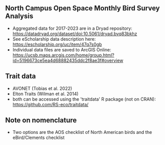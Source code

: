 ## North Campus Open Space Monthly Bird Survey Analysis

- Aggregated data for 2017-2023 are in a Dryad repository: https://datadryad.org/dataset/doi:10.5061/dryad.bvq83bkhz
- See eScholarship data description here: https://escholarship.org/uc/item/47q7s0gb 
- Individual data files are saved to ArcGIS Online: https://ucsb.maps.arcgis.com/home/group.html?id=5196673ce5ea4d68882435ddc2f8ae3f#overview


## Trait data

- AVONET (Tobias et al. 2022)
- Elton Traits (Wilman et al. 2014)
- both can be accessed using the 'traitdata' R package (not on CRAN): https://github.com/RS-eco/traitdata/  


## Note on nomenclature

- Two options are the AOS checklist of North American birds and the eBird/Clements checklist
  
